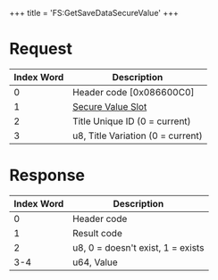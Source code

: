 +++
title = 'FS:GetSaveDataSecureValue'
+++

# Request

| Index Word | Description                                                         |
|------------|---------------------------------------------------------------------|
| 0          | Header code \[0x086600C0\]                                          |
| 1          | [Secure Value Slot](Filesystem_services#securevalueslot "wikilink") |
| 2          | Title Unique ID (0 = current)                                       |
| 3          | u8, Title Variation (0 = current)                                   |

# Response

| Index Word | Description                       |
|------------|-----------------------------------|
| 0          | Header code                       |
| 1          | Result code                       |
| 2          | u8, 0 = doesn't exist, 1 = exists |
| 3-4        | u64, Value                        |
